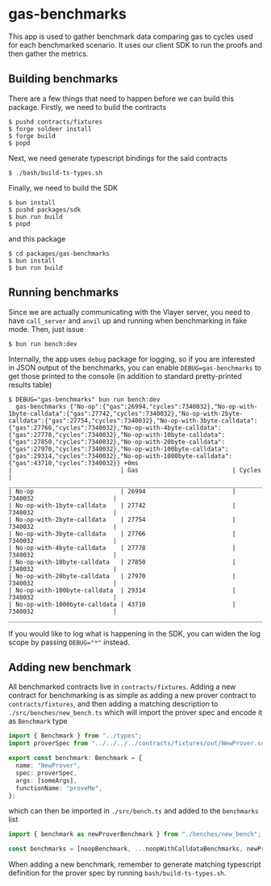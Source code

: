 # gas-benchmarks

This app is used to gather benchmark data comparing gas to cycles used
for each benchmarked scenario. It uses our client SDK to run the proofs
and then gather the metrics.

## Building benchmarks

There are a few things that need to happen before we can build this package.
Firstly, we need to build the contracts

```
$ pushd contracts/fixtures
$ forge soldeer install
$ forge build
$ popd
```

Next, we need generate typescript bindings for the said contracts

```
$ ./bash/build-ts-types.sh
```

Finally, we need to build the SDK

```
$ bun install
$ pushd packages/sdk
$ bun run build
$ popd
```

and this package

```
$ cd packages/gas-benchmarks
$ bun install
$ bun run build
```

## Running benchmarks

Since we are actually communicating with the Vlayer server, you need to have
`call_server` and `anvil` up and running when benchmarking in fake mode. Then,
just issue

```
$ bun run bench:dev
```

Internally, the app uses `debug` package for logging, so if you are interested
in JSON output of the benchmarks, you can enable `DEBUG=gas-benchmarks` to get
those printed to the console (in addition to standard pretty-printed results table)

```
$ DEBUG="gas-benchmarks" bun run bench:dev
  gas-benchmarks {"No-op":{"gas":26994,"cycles":7340032},"No-op-with-1byte-calldata":{"gas":27742,"cycles":7340032},"No-op-with-2byte-calldata":{"gas":27754,"cycles":7340032},"No-op-with-3byte-calldata":{"gas":27766,"cycles":7340032},"No-op-with-4byte-calldata":{"gas":27778,"cycles":7340032},"No-op-with-10byte-calldata":{"gas":27850,"cycles":7340032},"No-op-with-20byte-calldata":{"gas":27970,"cycles":7340032},"No-op-with-100byte-calldata":{"gas":29314,"cycles":7340032},"No-op-with-1000byte-calldata":{"gas":43710,"cycles":7340032}} +0ms
|                              | Gas                          | Cycles                       |
______________________________________________________________________________________________
| No-op                        | 26994                        | 7340032                      |
| No-op-with-1byte-calldata    | 27742                        | 7340032                      |
| No-op-with-2byte-calldata    | 27754                        | 7340032                      |
| No-op-with-3byte-calldata    | 27766                        | 7340032                      |
| No-op-with-4byte-calldata    | 27778                        | 7340032                      |
| No-op-with-10byte-calldata   | 27850                        | 7340032                      |
| No-op-with-20byte-calldata   | 27970                        | 7340032                      |
| No-op-with-100byte-calldata  | 29314                        | 7340032                      |
| No-op-with-1000byte-calldata | 43710                        | 7340032                      |
______________________________________________________________________________________________  
```

If you would like to log what is happening in the SDK, you can widen the log scope by passing
`DEBUG="*"` instead.

## Adding new benchmark

All benchmarked contracts live in `contracts/fixtures`. Adding a new
contract for benchmarking is as simple as adding a new prover contract
to `contracts/fixtures`, and then adding a matching description to
`./src/benches/new_bench.ts` which will import
the prover spec and encode it as `Benchmark` type

```ts
import { Benchmark } from "../types";
import proverSpec from "../../../../contracts/fixtures/out/NewProver.sol/NewProver";

export const benchmark: Benchmark = {
  name: "NewProver",
  spec: proverSpec,
  args: [someArgs],
  functionName: "proveMe",
};
```

which can then be imported in `./src/bench.ts` and added to the `benchmarks` list

```ts
import { benchmark as newProverBenchmark } from "./benches/new_bench";

const benchmarks = [noopBenchmark, ...noopWithCalldataBenchmarks, newProverBenchmark];
```

When adding a new benchmark, remember to generate matching typescript definition for the
prover spec by running `bash/build-ts-types.sh`.
